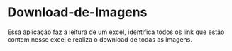 # Download-de-Imagens
Essa aplicação faz a leitura de um excel, identifica todos os link que estão contem nesse excel e realiza o download de todas as imagens.
